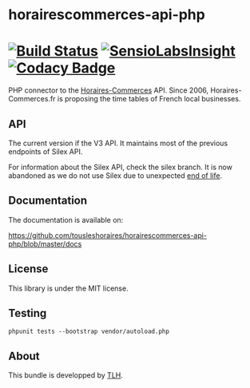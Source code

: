 # horairescommerces-api-php
[![Build Status](https://travis-ci.org/tousleshoraires/horairescommerces-api-php.svg?branch=master)](https://travis-ci.org/tousleshoraires/horairescommerces-api-php) [![SensioLabsInsight](https://insight.sensiolabs.com/projects/f6c0f83b-276a-4f9c-9eef-795f2a578443/mini.png)](https://insight.sensiolabs.com/projects/f6c0f83b-276a-4f9c-9eef-795f2a578443) [![Codacy Badge](https://api.codacy.com/project/badge/Grade/7a91c0bc2577490092a36dab0959536f)](https://www.codacy.com/app/contact_76/horairescommerces-api-php?utm_source=github.com&amp;utm_medium=referral&amp;utm_content=tousleshoraires/horairescommerces-api-php&amp;utm_campaign=Badge_Grade)
=============
PHP connector to the [Horaires-Commerces](https://www.horaires-commerces.fr/) API.
Since 2006, Horaires-Commerces.fr is proposing the time tables of French local businesses.

API
-------------

The current version if the V3 API. It maintains most of the previous endpoints of Silex API.

For information about the Silex API, check the silex branch. It is now abandoned as we do not use Silex due to
unexpected [end of life](https://symfony.com/blog/the-end-of-silex).

Documentation
-------------

The documentation is available on:

https://github.com/tousleshoraires/horairescommerces-api-php/blob/master/docs

License
-------

This library is under the MIT license.

Testing
-------

```
phpunit tests --bootstrap vendor/autoload.php
```

About
-----

This bundle is developped by [TLH](https://tousleshoraires.com).

